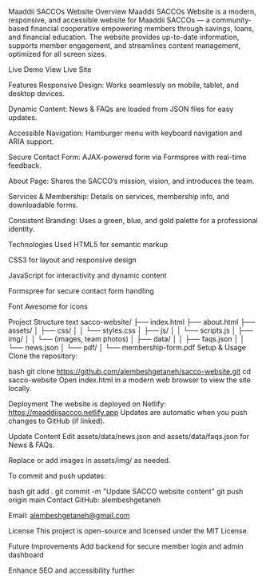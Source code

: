 Maaddii SACCOs Website
Overview
Maaddii SACCOs Website is a modern, responsive, and accessible website for Maaddii SACCOs — a community-based financial cooperative empowering members through savings, loans, and financial education. The website provides up-to-date information, supports member engagement, and streamlines content management, optimized for all screen sizes.

Live Demo
View Live Site

Features
Responsive Design: Works seamlessly on mobile, tablet, and desktop devices.

Dynamic Content: News & FAQs are loaded from JSON files for easy updates.

Accessible Navigation: Hamburger menu with keyboard navigation and ARIA support.

Secure Contact Form: AJAX-powered form via Formspree with real-time feedback.

About Page: Shares the SACCO’s mission, vision, and introduces the team.

Services & Membership: Details on services, membership info, and downloadable forms.

Consistent Branding: Uses a green, blue, and gold palette for a professional identity.

Technologies Used
HTML5 for semantic markup

CSS3 for layout and responsive design

JavaScript for interactivity and dynamic content

Formspree for secure contact form handling

Font Awesome for icons

Project Structure
text
sacco-website/
├── index.html
├── about.html
├── assets/
│   ├── css/
│   │   └── styles.css
│   ├── js/
│   │   └── scripts.js
│   ├── img/
│   │   └── (images, team photos)
│   ├── data/
│   │   ├── faqs.json
│   │   └── news.json
│   └── pdf/
│       └── membership-form.pdf
Setup & Usage
Clone the repository:

bash
git clone https://github.com/alembeshgetaneh/sacco-website.git
cd sacco-website
Open index.html in a modern web browser to view the site locally.

Deployment
The website is deployed on Netlify:
https://maaddiisaccco.netlify.app
Updates are automatic when you push changes to GitHub (if linked).

Update Content
Edit assets/data/news.json and assets/data/faqs.json for News & FAQs.

Replace or add images in assets/img/ as needed.

To commit and push updates:

bash
git add .
git commit -m "Update SACCO website content"
git push origin main
Contact
GitHub: alembeshgetaneh

Email: alembeshgetaneh@gmail.com

License
This project is open-source and licensed under the MIT License.

Future Improvements
Add backend for secure member login and admin dashboard

Enhance SEO and accessibility further